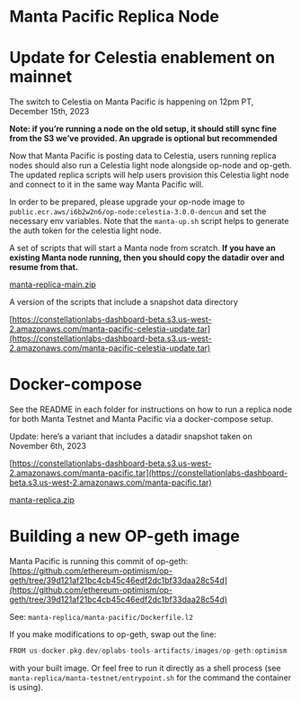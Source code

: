 # Manta Pacific Replica Node

# Update for Celestia enablement on mainnet

The switch to Celestia on Manta Pacific is happening on 12pm PT, December 15th, 2023

**Note: if you’re running a node on the old setup, it should still sync fine from the S3 we’ve provided. An upgrade is optional but recommended**

Now that Manta Pacific is posting data to Celestia, users running replica nodes should also run a Celestia light node alongside op-node and op-geth. The updated replica scripts will help users provision this Celestia light node and connect to it in the same way Manta Pacific will.

In order to be prepared, please upgrade your op-node image to `public.ecr.aws/i6b2w2n6/op-node:celestia-3.0.0-dencun` and set the necessary env variables. Note that the `manta-up.sh` script helps to generate the auth token for the celestia light node.

A set of scripts that will start a Manta node from scratch. **If you have an existing Manta node running, then you should copy the datadir over and resume from that.**

[manta-replica-main.zip](./assets/manta-replica-main.zip)

A version of the scripts that include a snapshot data directory

[https://constellationlabs-dashboard-beta.s3.us-west-2.amazonaws.com/manta-pacific-celestia-update.tar](https://constellationlabs-dashboard-beta.s3.us-west-2.amazonaws.com/manta-pacific-celestia-update.tar)

# Docker-compose

See the README in each folder for instructions on how to run a replica node for both Manta Testnet and Manta Pacific via a docker-compose setup.

Update: here’s a variant that includes a datadir snapshot taken on November 6th, 2023

[https://constellationlabs-dashboard-beta.s3.us-west-2.amazonaws.com/manta-pacific.tar](https://constellationlabs-dashboard-beta.s3.us-west-2.amazonaws.com/manta-pacific.tar)

[manta-replica.zip](./assets/manta-replica-main.zip)

# Building a new OP-geth image

Manta Pacific is running this commit of op-geth: [https://github.com/ethereum-optimism/op-geth/tree/39d121af21bc4cb45c46edf2dc1bf33daa28c54d](https://github.com/ethereum-optimism/op-geth/tree/39d121af21bc4cb45c46edf2dc1bf33daa28c54d)

See: `manta-replica/manta-pacific/Dockerfile.l2`

If you make modifications to op-geth, swap out the line:

```go
FROM us-docker.pkg.dev/oplabs-tools-artifacts/images/op-geth:optimism
```

with your built image. Or feel free to run it directly as a shell process (see `manta-replica/manta-testnet/entrypoint.sh` for the command the container is using).
